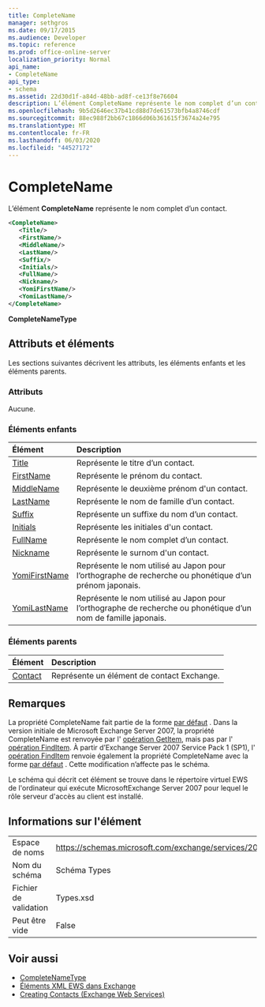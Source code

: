 ```yaml
---
title: CompleteName
manager: sethgros
ms.date: 09/17/2015
ms.audience: Developer
ms.topic: reference
ms.prod: office-online-server
localization_priority: Normal
api_name:
- CompleteName
api_type:
- schema
ms.assetid: 22d30d1f-a84d-48bb-ad8f-ce13f8e76604
description: L’élément CompleteName représente le nom complet d’un contact.
ms.openlocfilehash: 9b5d2646ec37b41cd88d7de61573bfb4a8746cdf
ms.sourcegitcommit: 88ec988f2bb67c1866d06b361615f3674a24e795
ms.translationtype: MT
ms.contentlocale: fr-FR
ms.lasthandoff: 06/03/2020
ms.locfileid: "44527172"
---
```

# <a name="completename"></a>CompleteName

L’élément **CompleteName** représente le nom complet d’un contact. 
  
```xml
<CompleteName>
   <Title/>
   <FirstName/>
   <MiddleName/>
   <LastName/>
   <Suffix/>
   <Initials/>
   <FullName/>
   <Nickname/>
   <YomiFirstName/>
   <YomiLastName/>
</CompleteName>
```

 **CompleteNameType**
## <a name="attributes-and-elements"></a>Attributs et éléments

Les sections suivantes décrivent les attributs, les éléments enfants et les éléments parents.
  
### <a name="attributes"></a>Attributs

Aucune.
  
### <a name="child-elements"></a>Éléments enfants

|**Élément**|**Description**|
|:-----|:-----|
|[Title](title.md) <br/> |Représente le titre d’un contact.  <br/> |
|[FirstName](firstname.md) <br/> |Représente le prénom du contact.  <br/> |
|[MiddleName](middlename.md) <br/> |Représente le deuxième prénom d'un contact.  <br/> |
|[LastName](lastname.md) <br/> |Représente le nom de famille d’un contact.  <br/> |
|[Suffix](suffix.md) <br/> |Représente un suffixe du nom d’un contact.  <br/> |
|[Initials](initials.md) <br/> |Représente les initiales d'un contact.  <br/> |
|[FullName](fullname.md) <br/> |Représente le nom complet d’un contact.  <br/> |
|[Nickname](nickname.md) <br/> |Représente le surnom d'un contact.  <br/> |
|[YomiFirstName](yomifirstname.md) <br/> |Représente le nom utilisé au Japon pour l’orthographe de recherche ou phonétique d’un prénom japonais.  <br/> |
|[YomiLastName](yomilastname.md) <br/> |Représente le nom utilisé au Japon pour l’orthographe de recherche ou phonétique d’un nom de famille japonais.  <br/> |
   
### <a name="parent-elements"></a>Éléments parents

|**Élément**|**Description**|
|:-----|:-----|
|[Contact](contact.md) <br/> |Représente un élément de contact Exchange.  <br/> |
   
## <a name="remarks"></a>Remarques

La propriété CompleteName fait partie de la forme [par défaut](https://docs.microsoft.com/dotnet/api/exchangewebservices.defaultshapenamestype?view=exchange-ews-proxy) . Dans la version initiale de Microsoft Exchange Server 2007, la propriété CompleteName est renvoyée par l' [opération GetItem](getitem-operation.md), mais pas par l' [opération FindItem](finditem-operation.md). À partir d’Exchange Server 2007 Service Pack 1 (SP1), l' [opération FindItem](finditem-operation.md) renvoie également la propriété CompleteName avec la forme [par défaut](https://docs.microsoft.com/dotnet/api/exchangewebservices.defaultshapenamestype?view=exchange-ews-proxy) . Cette modification n’affecte pas le schéma. 
  
Le schéma qui décrit cet élément se trouve dans le répertoire virtuel EWS de l'ordinateur qui exécute MicrosoftExchange Server 2007 pour lequel le rôle serveur d'accès au client est installé.
  
## <a name="element-information"></a>Informations sur l'élément

|||
|:-----|:-----|
|Espace de noms  <br/> |https://schemas.microsoft.com/exchange/services/2006/types  <br/> |
|Nom du schéma  <br/> |Schéma Types  <br/> |
|Fichier de validation  <br/> |Types.xsd  <br/> |
|Peut être vide  <br/> |False  <br/> |
   
## <a name="see-also"></a>Voir aussi

- [CompleteNameType](https://msdn.microsoft.com/library/ExchangeWebServices.CompleteNameType.aspx)
- [Éléments XML EWS dans Exchange](ews-xml-elements-in-exchange.md)
- [Creating Contacts (Exchange Web Services)](https://msdn.microsoft.com/library/4845917e-70d1-481c-bbd7-011ec6571789%28Office.15%29.aspx)

